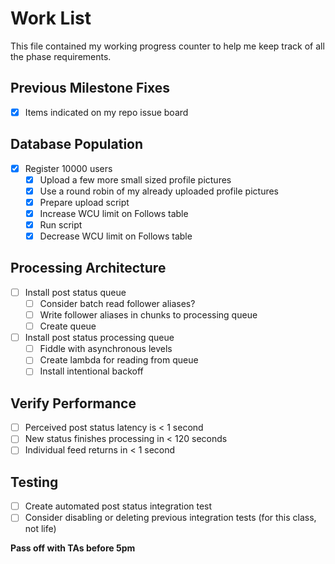 # Work List

This file contained my working progress counter to help me keep track of all the phase requirements.

## Previous Milestone Fixes

- [x] Items indicated on my repo issue board

## Database Population

- [x] Register 10000 users
  - [x] Upload a few more small sized profile pictures
  - [x] Use a round robin of my already uploaded profile pictures
  - [x] Prepare upload script
  - [x] Increase WCU limit on Follows table
  - [x] Run script
  - [x] Decrease WCU limit on Follows table

## Processing Architecture

- [ ] Install post status queue
  - [ ] Consider batch read follower aliases?
  - [ ] Write follower aliases in chunks to processing queue
  - [ ] Create queue
- [ ] Install post status processing queue
  - [ ] Fiddle with asynchronous levels
  - [ ] Create lambda for reading from queue
  - [ ] Install intentional backoff

## Verify Performance

- [ ] Perceived post status latency is < 1 second
- [ ] New status finishes processing in < 120 seconds
- [ ] Individual feed returns in < 1 second

## Testing

- [ ] Create automated post status integration test
- [ ] Consider disabling or deleting previous integration tests (for this class, not life)

**Pass off with TAs before 5pm**
